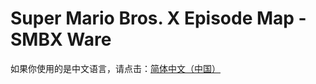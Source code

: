 # Super Mario Bros. X Episode Map - SMBX Ware
如果你使用的是中文语言，请点击：[简体中文（中国）](https://github.com/Rosalina129/smbxware/main/README_CN.md)
